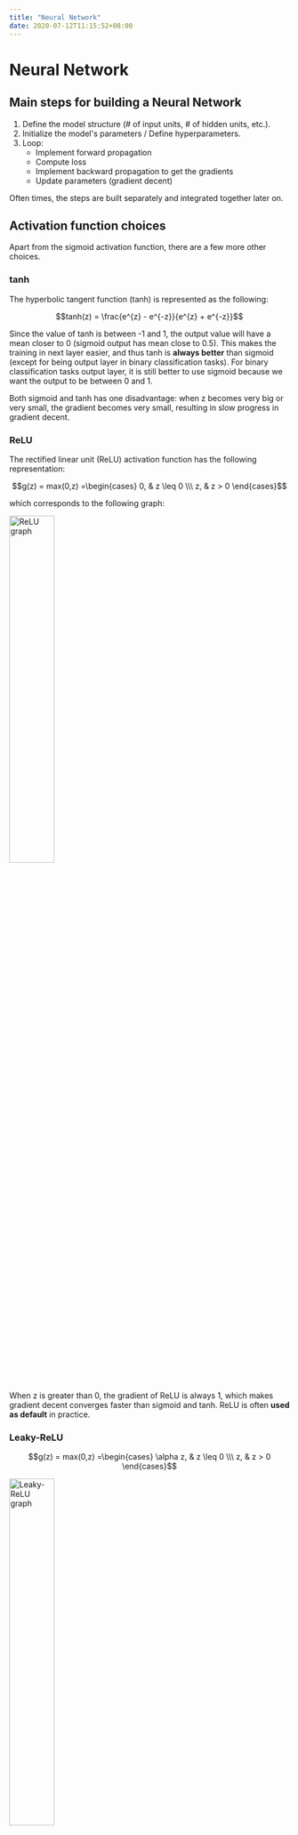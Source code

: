 ```yaml
---
title: "Neural Network"
date: 2020-07-12T11:15:52+08:00
---
```


# Neural Network

## Main steps for building a Neural Network

1. Define the model structure (# of input units, # of hidden units, etc.).
2. Initialize the model's parameters / Define hyperparameters.
3. Loop:
    - Implement forward propagation
    - Compute loss
    - Implement backward propagation to get the gradients
    - Update parameters (gradient decent)

Often times, the steps are built separately and integrated together later on.


## Activation function choices

Apart from the sigmoid activation function, there are a few more other choices.

### tanh

The hyperbolic tangent function (tanh) is represented as the following:

$$tanh(z) = \frac{e^{z} - e^{-z}}{e^{z} + e^{-z}}$$

Since the value of tanh is between -1 and 1, the output value will have a mean closer to 0 (sigmoid output has mean close to 0.5). This makes the training in next layer easier, and thus tanh is **always better** than sigmoid (except for being output layer in binary classification tasks). For binary classification tasks output layer, it is still better to use sigmoid because we want the output to be between 0 and 1.

Both sigmoid and tanh has one disadvantage: when z becomes very big or very small, the gradient becomes very small, resulting in slow progress in gradient decent.

### ReLU

The rectified linear unit (ReLU) activation function has the following representation:

$$g(z) = max(0,z) =\begin{cases} 0, & z \leq 0 \\\ z, & z > 0 \end{cases}$$

which corresponds to the following graph:

<img src="/deep-learning/relu.png" alt="ReLU graph" width="40%" />

When z is greater than 0, the gradient of ReLU is always 1, which makes gradient decent converges faster than sigmoid and tanh. ReLU is often **used as default** in practice.

### Leaky-ReLU

$$g(z) = max(0,z) =\begin{cases} \alpha z, & z \leq 0 \\\ z, & z > 0 \end{cases}$$

<img src="/deep-learning/leaky-relu.png" alt="Leaky-ReLU graph" width="40%" />

Here, $\alpha$ is a small constant to preserve the negative inputs.
